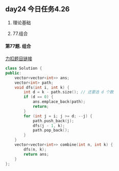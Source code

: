 ##  day24 今日任务4.26

1. 理论基础

2. 77.组合

   

####  第77题. 组合

[力扣题目链接](https://leetcode.cn/problems/combinations/)

```cpp
class Solution {
public:
    vector<vector<int>> ans;
    vector<int> path;
    void dfs(int i, int k) {
        int d = k - path.size(); // 还要选 d 个数
        if (d == 0) {
            ans.emplace_back(path);
            return;
        }
        for (int j = i; j >= d; --j) {
            path.push_back(j);
            dfs(j - 1, k);
            path.pop_back();
        }
    }
    vector<vector<int>> combine(int n, int k) {
        dfs(n, k);
        return ans;
    }
};


```



